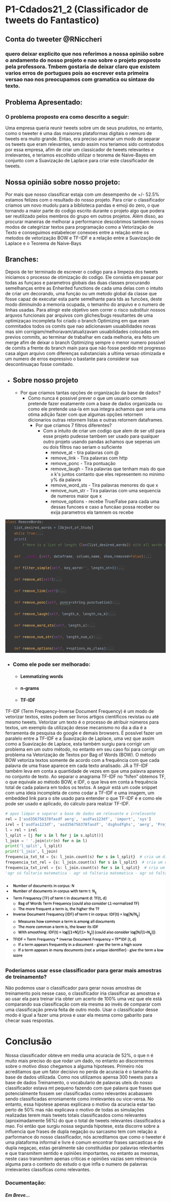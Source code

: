 # P1-Cdados21_2 (Classificador de tweets do Fantastico)
## Conta do tweeter @RNiccheri

### quero deixar explicito que nos referimos a nossa opinião sobre o andamento do nosso projeto e nao sobre o projeto proposto pela professora. Tmbem gostaria de deixar claro que existem varios erros de portugues pois ao escrever esta primeira versao nao nos preocupamos com gramatica ou sintaxe do texto.

## Problema Apresentado:
### O problema proposto era como descrito a seguir:
Uma empresa queria reunir tweets sobre um de seus prudotos, no entanto, como o tweeter  é uma das maisores plataformas digitais o nemuro de tweets era muito grande. Entao, era preciso arrumar um modo de separar os tweets que eram relevantes, sendo assim nos teriamos sido contratodos por essa empresa, afim de criar um classicador de tweets relevantes e irrelevantes, e teriamos escolhido utilizar o teorema de Naive-Bayes em conjunto com a Suavização de Laplace para criar este classificador de tweets. 




## Nossa opinião sobre nosso projeto:
Por mais que nosso classificar estaja com um desempenho de +/- 52.5% estamos felizes com o resultado do nosso projeto. Para criar o classificador criamos um novo mudolu para a biblioteca pandas e emoji do zero, o que tornando a maior parte do codigo escrito durante o projeto algo que podera ser reutilizado pelos membros do grupo em outros projetos. Além disso, ao procurar maneiras de melhorar a performance descobrimos tambem novos modos de categirizar textos para programação como a Vetorização de Texto e conseguimos estabelecer conexoes entre a relação entre os metodos de vetorização BOW e TF-IDF e a relação entre a Suavização de Laplace e o Teorema de Naive-Bays

## Branches:
Depois de ter terminado de escrever o codigo para a limpeza dos tweets iniciamos o processo de otimização do codigo. Ele consistia em passar por todas as funçaos e parametros globais das duas classes procurando semelhanças entre as Enherited functions de cada uma delas com o intuito de criar um decorando, uma funçáo ou um metodo global da classe que fosse capaz de executar esta parte semelhante para tds as funcões, deste modo diminuindo a memoria ocupada, o temanho do arquivo e o numero de linhas usadas. Para atingir este objetivo sem correr o risco substituir nossos arquvos funcionais par arquivos com gliches/bugs resultantes de uma optimizaçao incompleta foi criado o branch Optimizing em que eram commitados todos os comits que nao adicionavam usuabilidades novas mas sim corrigiam/melhoravam/atualizavam usuabilidades colocadas em previos commits, ao terminar de trabalhar em cada melhoria, era feito um merge afim de deixar o branch Optimizing sempre o menor numero possivel de comits a frente do branch main para que não fosse perdido mt progresso casa algun arquivo com diferenças substanciais a ultima versao otimizada e um numero de erros expressivo o bastante para considerar sua descontinuaçao fosse comitado.
- ## Sobre nosso projeto
     - Por que criamos tantas opções de organização da base de dados?
       - Como nunca é possivel prever o que um usuario comum pretende fazer exatamente com a base de dados organizada ou como ele pretende usa-la em sua integra achamos que seria uma otima adição fazer com que algumas opções retornem dicionarios outras retornem listas e outras retornem dataframes.
         - Por que criamos 7 filtros diferentes?
           - Com a intuito de criar um codigo que alem de ser util para esse projeto pudesse tambem ser usado para qualquer outro projeto usando pandas achamos que sepenas um ou dois filtros nao seriam o suficiente
             - remove_at - tira palavras com @
             - remove_link - Tira palavras com http
             - remove_ponc - Tira pontuação
             - remove_laugh - Tira palavras que tenham mais do que x k's juntos contanto que eles representem no minimo y% da palavra
             - remove_word_sts - Tira palavras menores do que x
             - remove_num_str - Tira palavras com uma sequencia de numeros maior que x
             - remove_options - recebe True/False para cada uma dessas funcoes e caso a funcáao possa receber ou exija parametros ela tamnem os recebe
<p align="center">
  <img src="https://github.com/RafaelNiccheri/gfjh/blob/main/Captura%20de%20tela%202021-09-16%20220519.png">
</p>

- ### Como ele pode ser melhorado:
  - #### Lemmatizing words
  - #### n-grams
  - #### TF-IDF
TF-IDF (Term Frequency-Inverse Document Frequency) é um modo de vetorizar textos, estes podem ser livros artigos científicos revistas ou até mesmo tweets. Vetorizar um texto é o processo de atribuir números para textos, um exemplo da utilização desse mecanismo no dia a dia é a ferramenta de pesquisa do google e demais browsers. É possível fazer um paralelo entre a TF-IDF e a Suavização de Laplace, uma vez que assim como a Suavização de Laplace, esta também surgiu para corrigir um problema em um outro método, no entanto em seu caso foi para corrigir um problema na Vetorização de Textos por Bag of Words (BOW). O método BOW vetoriza textos somente de acordo com a frequência com que cada palavra de uma frase aparece em cada texto analisado. JÁ a TF-IDF também leva em conta a quantidade de vezes em que uma palavra aparece no conjunto de texto. Ao separar o anagrama TF-IDF no “hífen” obtemos TF, o que equivale ao método BOW, e IDF, o que leva em conta a frequência total de cada palavra em todos os textos. A seguir está um code snippet com uma ideia incompleta de como codar a TF-IDF e uma imagem, um embedded link  para o site usado para entender o que TF-IDF é e como ele pode ser usado e aplicado, do cálculo para realizar TF-IDF.
````python
# apos limpar e separar a base de dados em relevante e irrelevante
rel = ['asd356756378fasdf aerg', 'asdfas123df', 'import', 'sys']
irel = ['asdfas123df', 'asd356756378fasdf', 'dsghsdfghs', 'aerg', 'Projetos']
l = rel + irel
l_split = [j for s in l for j in s.split()]
l_join = ' '.join(str(n) for n in l)
print('l_split', l_split)
print('l_join', l_join)
frequencia_txt_td = {s: l_join.count(s) for s in l_split}  # cria um dicionario com todas as palavras e suas frquencias no texto inteiro
frequencia_txt_rel = {s: l_join.count(s) for s in l_split}  # cria um dicionario com todas as palavras e suas frquencias no texto rel
frequencia_txt_irel = {s: l_join.count(s) for s in l_split}  # cria um dicionario com todas as palavras e suas frquencias no texto irel
'agr só faltaria matematica - agr só faltaria matematica - agr só faltaria matematica - agr só faltaria matematica'
````
<p align="center">
 <a href="https://towardsdatascience.com/getting-started-with-text-vectorization-2f2efbec6685" >
 <img src="https://raw.githubusercontent.com/RafaelNiccheri/gfjh/main/zdfsg.png?token=AO7T4BXDFZ4FLHVJP4LBPG3BKOHWQ">
  </a>
</p>

### Poderiamos usar esse classificador para gerar mais amostras de treinamento?
Não podemos usar o classificador para gerar novas amostras de treinamento pois nesse caso, o classificador iria classificar as amostras e ao usar ela para treinar iria obter um acerto de 100% uma vez que ele está comparando sua classificação com ela mesma ao invés de comparar com uma classificação previa feita de outro modo. Usar o classificador desse modo é igual a fazer uma prova e usar ela mesma como gabarito para checar suas respostas.

# Conclusão
Nossa classificador obteve em media uma acuracia de 52%, o que n é muito mais preciso do que rodar um dado, no entanto ao discorrermos sobre o motivo disso chegamos a alguma hipoteses. Primeiro nós acreditamos que um fator decisivo no perda de acuracia é o tamanho da base de dados utilizada. Como nos utilizamos apensa 300 tweets para a base de dados Treinamento, o vocabulario de palavras uteis do nosso classificador estava mt pequeno fazendo com que palavra que frases que potencialmente fossem ser classificadas como relevantes acabassem sendo classificadas erroniamente como irrelevantes ou vice-versa. No entanto, essa hipotese apenas explicava o motivo da acuracia estar tao perto de 50% mas não explicava o motivo de todas as simulações realizadas terem mais tweets totais classificasdos como relevantes (aproximadamente 56%) do que o total de tweets relevantes classificados a mao. Foi então que surgiu nossa segunda hipotese, esta discorre sobre a influencia que frases de dupla negação ou sarcasmo tem com relação a parformance do nosso classificador, nós acreditamos que como o tweeter é uma plataforma informal e livre é comum encontrar frases sarcasticas e de dupla negaçao, estas geralmente são constituidas por palavras relevbantes e que transmitem sentido e opiniões importantes, no entanto as mesmas, neste caso transmitem apenas criticas e opiniões vazias sem relevancia alguma para o contexto do estudo o que infla o numero de palavras irrelevantes classificas como relevantes.

### Documentação:

##### Em Breve...
